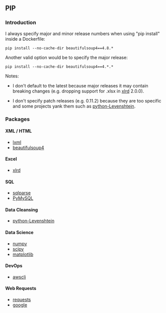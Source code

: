 ## PIP

### Introduction

I always specify major and minor release numbers when using "pip install" inside a Dockerfile:

```
pip install --no-cache-dir beautifulsoup4==4.8.*
```

Another valid option would be to specify the major release:

```
pip install --no-cache-dir beautifulsoup4==4.*.*
```

Notes:

- I don't default to the latest because major releases it may contain breaking changes (e.g. dropping support for .xlsx in [xlrd](https://xlrd.readthedocs.io/en/latest/changes.html) 2.0.0).

- I don't specify patch releases (e.g. 0.11.2) because they are too specific and some projects yank them such as [python-Levenshtein](https://pypi.org/project/python-Levenshtein/#history).



### Packages

#### XML / HTML

- [lxml](lxml.md)
- [beautifulsoup4](beautifulsoup4.md)



#### Excel

- [xlrd](xlrd.md)



#### SQL

- [sqlparse](sqlparse.md)
- [PyMySQL](PyMySQL.md)



#### Data Cleansing

- [python-Levenshtein](python-Levenshtein.md)



#### Data Science

- [numpy](numpy.md)
- [scipy](scipy.md)
- [matplotlib](matplotlib.md)



#### DevOps

- [awscli](awscli.md)



#### Web Requests

- [requests](requests.md)
- [google](google.md)

